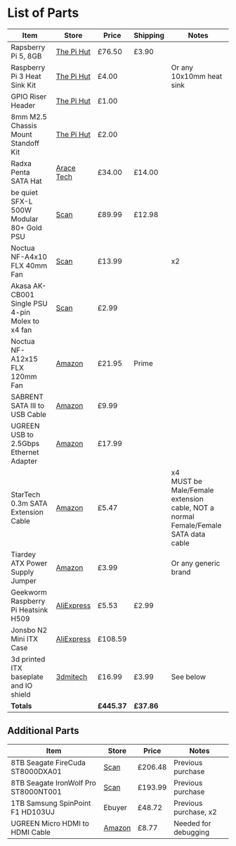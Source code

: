 # List of Parts
| Item | Store | Price | Shipping | Notes |
|-|-|-|-|-|
| Rapsberry Pi 5, 8GB | [The Pi Hut](https://thepihut.com/products/raspberry-pi-5?variant=42531604955331) | £76.50 | £3.90 | |
| Raspberry Pi 3 Heat Sink Kit | [The Pi Hut](https://thepihut.com/products/raspberry-pi-heat-sink-kit?variant=31751205716030) | £4.00 | | Or any 10x10mm heat sink |
| GPIO Riser Header | [The Pi Hut](https://thepihut.com/products/gpio-riser-header-for-raspberry-pi?variant=41243006468291) | £1.00 | | |
| 8mm M2.5 Chassis Mount Standoff Kit | [The Pi Hut](https://thepihut.com/products/raspberry-pi-8mm-chassis-mount-standoff-kit?variant=32452220321854) | £2.00 | | |
| Radxa Penta SATA Hat | [Arace Tech](https://arace.tech/products/radxa-penta-sata-hat-up-to-5x-sata-disks-hat-for-raspberry-pi-5) | £34.00 | £14.00 | |
| be quiet SFX-L 500W Modular 80+ Gold PSU | [Scan](https://www.scan.co.uk/products/500w-be-quiet!-sfx-l-full-modular-80plus-gold-single-rail-417a-120mm-fan-sfx-psu-w-atx-bracket) | £89.99 | £12.98 | |
| Noctua NF-A4x10 FLX 40mm Fan | [Scan](https://www.scan.co.uk/products/40mm-noctua-nf-a4x10-flx-low-noise-fan) | £13.99 | | x2 |
| Akasa AK-CB001 Single PSU 4-pin Molex to x4 fan | [Scan](https://www.scan.co.uk/products/akasa-ak-cb001-single-psu-4-pin-molex-to-x4-fans-(2x-standard-speed-plus12v-2x-reduced-speed-plus5v)) | £2.99 | | |
| Noctua NF-A12x15 FLX 120mm Fan | [Amazon](https://www.amazon.co.uk/dp/B071J8BZ8S) | £21.95 | Prime | |
| SABRENT SATA III to USB Cable | [Amazon](https://www.amazon.co.uk/dp/B011M8YACM) | £9.99 | | |
| UGREEN USB to 2.5Gbps Ethernet Adapter | [Amazon](https://www.amazon.co.uk/dp/B0CWV2Q6HJ) | £17.99 | | |
| StarTech 0.3m SATA Extension Cable | [Amazon](https://www.amazon.co.uk/dp/B008635ATO) | £5.47 | | x4 <br />MUST be Male/Female extension cable, NOT a normal Female/Female SATA data cable |
| Tiardey ATX Power Supply Jumper | [Amazon](https://www.amazon.co.uk/dp/B09PFVGH5F) | £3.99 | | Or any generic brand |
| Geekworm Raspberry Pi Heatsink H509 | [AliExpress](https://www.aliexpress.com/item/1005007552517010.html) | £5.53 | £2.99 | |
| Jonsbo N2 Mini ITX Case | [AliExpress](https://www.aliexpress.com/item/1005008897316942.html) | £108.59 | | |
| 3d printed ITX baseplate and IO shield | [3dmitech](https://www.3dmitech.co.uk) | £16.99 | £3.99 | See below |
| <b>Totals</b> | | <b>£445.37</b> | <b>£37.86</b> | |

## Additional Parts
| Item | Store | Price | Notes |
|-|-|-|-|
| 8TB Seagate FireCuda ST8000DXA01 | [Scan](https://www.scan.co.uk/products/8tb-seagate-firecuda-st8000dxa01-sata-hard-drive-35-hdd-sata-6gb-s-7200rpm-256mb-cache-512e-4kn-oem) | £206.48 | Previous purchase |
| 8TB Seagate IronWolf Pro ST8000NT001 | [Scan](https://www.scan.co.uk/products/8tb-seagate-ironwolf-pro-st8000nt001-nas-hard-drive-35-hdd-sata-iii-6gb-s-7200rpm-256mb-cache-cmr) | £193.99 | Previous purchase |
| 1TB Samsung SpinPoint F1 HD103UJ | Ebuyer | £48.72 | Previous purchase, x2 |
| UGREEN Micro HDMI to HDMI Cable | [Amazon](https://www.amazon.co.uk/dp/B08P5QSG5M) | £8.77 | Needed for debugging |